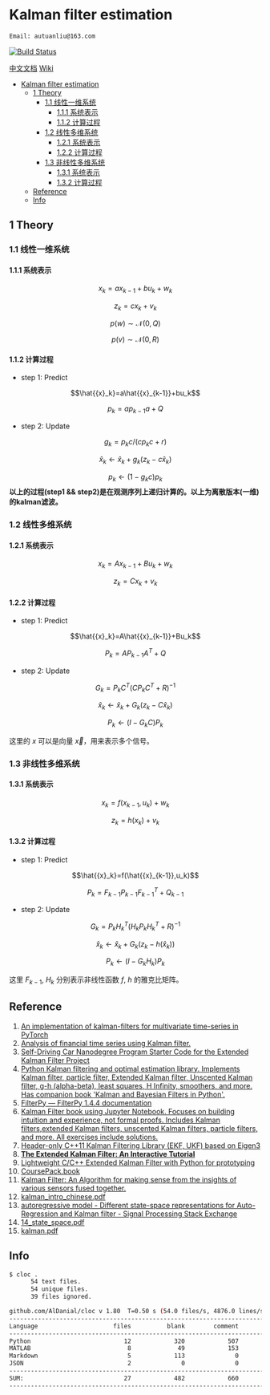 # Kalman filter estimation

```bash
Email: autuanliu@163.com
```
[![Build Status](https://dev.azure.com/AutuanLiu/Kalman%20Filter/_apis/build/status/AutuanLiu.Kalman-Filter?branchName=master&jobName=Test&configuration=Python36)](https://dev.azure.com/AutuanLiu/Kalman%20Filter/_build/latest?definitionId=1?branchName=master)


[中文文档](https://www.yuque.com/xk6dxn/drboi7)
[Wiki](https://github.com/AutuanLiu/Kalman-Filter/wiki)

- [Kalman filter estimation](#kalman-filter-estimation)
  - [1 Theory](#1-theory)
    - [1.1 线性一维系统](#11-%E7%BA%BF%E6%80%A7%E4%B8%80%E7%BB%B4%E7%B3%BB%E7%BB%9F)
      - [1.1.1 系统表示](#111-%E7%B3%BB%E7%BB%9F%E8%A1%A8%E7%A4%BA)
      - [1.1.2 计算过程](#112-%E8%AE%A1%E7%AE%97%E8%BF%87%E7%A8%8B)
    - [1.2 线性多维系统](#12-%E7%BA%BF%E6%80%A7%E5%A4%9A%E7%BB%B4%E7%B3%BB%E7%BB%9F)
      - [1.2.1 系统表示](#121-%E7%B3%BB%E7%BB%9F%E8%A1%A8%E7%A4%BA)
      - [1.2.2 计算过程](#122-%E8%AE%A1%E7%AE%97%E8%BF%87%E7%A8%8B)
    - [1.3 非线性多维系统](#13-%E9%9D%9E%E7%BA%BF%E6%80%A7%E5%A4%9A%E7%BB%B4%E7%B3%BB%E7%BB%9F)
      - [1.3.1 系统表示](#131-%E7%B3%BB%E7%BB%9F%E8%A1%A8%E7%A4%BA)
      - [1.3.2 计算过程](#132-%E8%AE%A1%E7%AE%97%E8%BF%87%E7%A8%8B)
  - [Reference](#reference)
  - [Info](#info)

## 1 Theory

### 1.1 线性一维系统

#### 1.1.1 系统表示

$$x_k=ax_{k-1}+bu_k+w_k$$

$$z_k=cx_k+v_k$$

$$p(w)\sim\mathcal{N}(0, Q)$$

$$p(v)\sim\mathcal{N}(0, R)$$

#### 1.1.2 计算过程

- step 1: Predict

$$\hat{{x}_k}=a\hat{{x}_{k-1}}+bu_k$$

$$p_k=ap_{k-1}a + Q$$

- step 2: Update

$$g_k=p_k c/(cp_k c+r)$$

$$\hat{x}_k\leftarrow \hat{x}_k+g_k(z_k-c\hat{x}_k)$$

$$p_k\leftarrow (1-g_k c)p_k$$
**以上的过程(step1 && step2)是在观测序列上递归计算的。以上为离散版本(一维)的kalman滤波。**

### 1.2 线性多维系统

#### 1.2.1 系统表示

$$x_k=Ax_{k-1}+Bu_k+w_k$$

$$z_k=Cx_k+v_k$$

#### 1.2.2 计算过程

- step 1: Predict

$$\hat{{x}_k}=A\hat{{x}_{k-1}}+Bu_k$$

$$P_k=AP_{k-1}A^T+Q$$

- step 2: Update

$$G_k=P_k C^T(C{P_k} C^T+R)^{-1}$$

$$\hat{x}_k\leftarrow \hat{x}_k+G_k(z_k-C\hat{x}_k)$$

$$P_k\leftarrow (I-G_k C)P_k$$

这里的 $x$ 可以是向量 $\vec{x}$，用来表示多个信号。

### 1.3 非线性多维系统

#### 1.3.1 系统表示

$$x_k=f(x_{k-1},u_k)+w_k$$

$$z_k=h(x_k)+v_k$$

#### 1.3.2 计算过程

- step 1: Predict

$$\hat{{x}_k}=f(\hat{{x}_{k-1}},u_k)$$

$$P_k=F_{k-1}P_{k-1}F_{k-1}^T+Q_{k-1}$$

- step 2: Update

$$G_k=P_k H_k^T(H_k{P_k} H_k^T+R)^{-1}$$

$$\hat{x}_k\leftarrow \hat{x}_k+G_k(z_k-h(\hat{x}_k))$$

$$P_k\leftarrow (I-G_k H_k)P_k$$

这里 $F_{k-1}$, $H_k$ 分别表示非线性函数 $f$, $h$ 的雅克比矩阵。

## Reference

1. [An implementation of kalman-filters for multivariate time-series in PyTorch](https://github.com/strongio/torch-kalman)
2. [Analysis of financial time series using Kalman filter.](https://github.com/noureldien/TimeSeriesAnalysis)
3. [Self-Driving Car Nanodegree Program Starter Code for the Extended Kalman Filter Project](https://github.com/udacity/CarND-Extended-Kalman-Filter-Project)
4. [Python Kalman filtering and optimal estimation library. Implements Kalman filter, particle filter, Extended Kalman filter, Unscented Kalman filter, g-h (alpha-beta), least squares, H Infinity, smoothers, and more. Has companion book 'Kalman and Bayesian Filters in Python'.](https://github.com/rlabbe/filterpy)
5. [FilterPy — FilterPy 1.4.4 documentation](https://filterpy.readthedocs.io/en/latest/)
6. [Kalman Filter book using Jupyter Notebook. Focuses on building intuition and experience, not formal proofs. Includes Kalman filters,extended Kalman filters, unscented Kalman filters, particle filters, and more. All exercises include solutions.](https://github.com/rlabbe/Kalman-and-Bayesian-Filters-in-Python)
7. [Header-only C++11 Kalman Filtering Library (EKF, UKF) based on Eigen3](https://github.com/mherb/kalman)
8. [**The Extended Kalman Filter: An Interactive Tutorial**](https://home.wlu.edu/~levys/kalman_tutorial/)
9. [Lightweight C/C++ Extended Kalman Filter with Python for prototyping](https://github.com/simondlevy/TinyEKF)
10. [CoursePack.book](http://www.cs.unc.edu/~tracker/media/pdf/SIGGRAPH2001_CoursePack_08.pdf)
11. [Kalman Filter: An Algorithm for making sense from the insights of various sensors fused together.](https://towardsdatascience.com/kalman-filter-an-algorithm-for-making-sense-from-the-insights-of-various-sensors-fused-together-ddf67597f35e)
12. [kalman_intro_chinese.pdf](https://www.cs.unc.edu/~welch/kalman/media/pdf/kalman_intro_chinese.pdf)
13. [autoregressive model - Different state-space representations for Auto-Regression and Kalman filter - Signal Processing Stack Exchange](https://dsp.stackexchange.com/questions/2197/different-state-space-representations-for-auto-regression-and-kalman-filter)
14. [14_state_space.pdf](http://www-stat.wharton.upenn.edu/~stine/stat910/lectures/14_state_space.pdf)
15. [kalman.pdf](https://eml.berkeley.edu/~rothenbe/Fall2007/kalman.pdf)

## Info

```bash
$ cloc .
      54 text files.
      54 unique files.
      39 files ignored.

github.com/AlDanial/cloc v 1.80  T=0.50 s (54.0 files/s, 4876.0 lines/s)
-------------------------------------------------------------------------------
Language                     files          blank        comment           code
-------------------------------------------------------------------------------
Python                          12            320            507            664
MATLAB                           8             49            153            289
Markdown                         5            113              0            273
JSON                             2              0              0             70
-------------------------------------------------------------------------------
SUM:                            27            482            660           1296
-------------------------------------------------------------------------------
```
